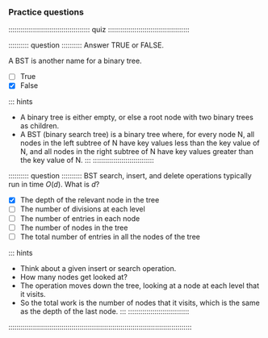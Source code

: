 
### Practice questions

:::::::::::::::::::::::::::::::::::::::: quiz ::::::::::::::::::::::::::::::::::::::::

:::::::::: question ::::::::::
Answer TRUE or FALSE.

A BST is another name for a binary tree.

- [ ] True
- [x] False

::: hints
- A binary tree is either empty, or else a root node with
two binary trees as children.
- A BST (binary search tree) is a binary tree where, for
every node N, all nodes in the left subtree of N have key values
less than the key value of N, and all nodes in the right
subtree of N have key values greater than the key value of N.
:::
::::::::::::::::::::::::::::::



:::::::::: question ::::::::::
BST search, insert, and delete operations typically run in time $O(d)$. What is $d$?

- [x] The depth of the relevant node in the tree
- [ ] The number of divisions at each level
- [ ] The number of entries in each node
- [ ] The number of nodes in the tree
- [ ] The total number of entries in all the nodes of the tree

::: hints
- Think about a given insert or search operation.
- How many nodes get looked at?
- The operation moves down the tree, looking at a node at each level that it visits.
- So the total work is the number of nodes that it visits, which is the same as the depth of the last node.
:::
::::::::::::::::::::::::::::::

::::::::::::::::::::::::::::::::::::::::::::::::::::::::::::::::::::::::::::::::::::::::::

